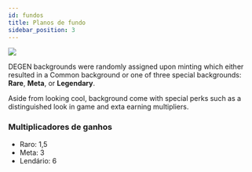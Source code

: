 ```yaml
---
id: fundos
title: Planos de fundo
sidebar_position: 3
---
```


![](/img/rngBackgrounds.gif)

DEGEN backgrounds were randomly assigned upon minting which either resulted in a Common background or one of three special backgrounds: **Rare**, **Meta**, or **Legendary**.

Aside from looking cool, background come with special perks such as a distinguished look in game and exta earning multipliers.

### Multiplicadores de ganhos

- Raro: 1,5
- Meta: 3
- Lendário: 6
